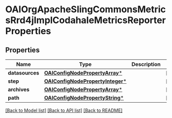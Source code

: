# OAIOrgApacheSlingCommonsMetricsRrd4jImplCodahaleMetricsReporterProperties

## Properties
Name | Type | Description | Notes
------------ | ------------- | ------------- | -------------
**datasources** | [**OAIConfigNodePropertyArray***](OAIConfigNodePropertyArray.md) |  | [optional] 
**step** | [**OAIConfigNodePropertyInteger***](OAIConfigNodePropertyInteger.md) |  | [optional] 
**archives** | [**OAIConfigNodePropertyArray***](OAIConfigNodePropertyArray.md) |  | [optional] 
**path** | [**OAIConfigNodePropertyString***](OAIConfigNodePropertyString.md) |  | [optional] 

[[Back to Model list]](../README.md#documentation-for-models) [[Back to API list]](../README.md#documentation-for-api-endpoints) [[Back to README]](../README.md)


